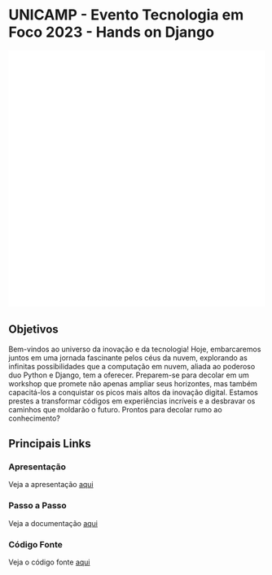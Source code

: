 # UNICAMP - Evento Tecnologia em Foco 2023 - Hands on Django

![TOTVS](assets/imgs/totvs_logo_branco.png?raw=true "totvs")

## Objetivos

Bem-vindos ao universo da inovação e da tecnologia! Hoje, embarcaremos juntos em uma jornada fascinante pelos céus da nuvem, explorando as infinitas possibilidades que a computação em nuvem, aliada ao poderoso duo Python e Django, tem a oferecer. Preparem-se para decolar em um workshop que promete não apenas ampliar seus horizontes, mas também capacitá-los a conquistar os picos mais altos da inovação digital. Estamos prestes a transformar códigos em experiências incríveis e a desbravar os caminhos que moldarão o futuro. Prontos para decolar rumo ao conhecimento?

## Principais Links

### Apresentação
Veja a apresentação [aqui](/docs/TOTVS%20UNICAMP%202023%20-%20AWS%20-%20Django.pdf)


### Passo a Passo
Veja a documentação [aqui](hands_on/STEP_by_STEP.md)


### Código Fonte
Veja o código fonte [aqui](src/)